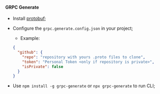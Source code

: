 #### GRPC Generate

- Install [protobuf](https://github.com/protocolbuffers/protobuf/tree/v3.19.2);
- Configure the `grpc.generate.config.json` in your project;

  - Example:

  ```json
  {
    "github": {
      "repo": "repository with yours .proto files to clone",
      "token": "Personal Token <only if repository is private>",
      "isPrivate": false
    }
  }
  ```

- Use `npm install -g grpc-generate` or `npx grpc-generate` to run CLI;
